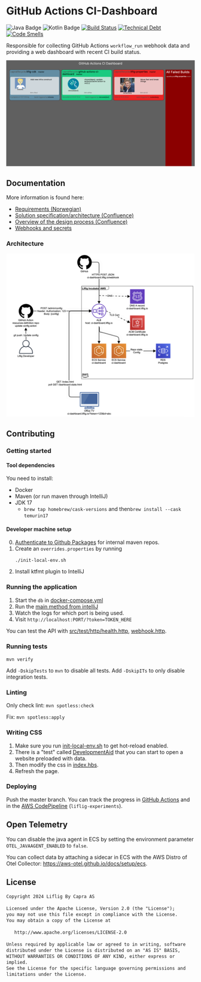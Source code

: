 # GitHub Actions CI-Dashboard

![Java Badge](https://img.shields.io/badge/java-17-blue?logo=java)
![Kotlin Badge](https://img.shields.io/badge/kotlin--blue?logo=kotlin)
[![Build Status](https://github.com/capralifecycle/github-actions-ci-dashboard/actions/workflows/ci.yaml/badge.svg)](https://github.com/capralifecycle/github-actions-ci-dashboard/actions/workflows/ci.yaml)
[![Technical Debt](https://sonarcloud.io/api/project_badges/measure?project=capralifecycle_github-actions-ci-dashboard&metric=sqale_index&token=c098b4d25bf2f8a05ee55cb9aeb4b84eb1329689)](https://sonarcloud.io/summary/new_code?id=capralifecycle_github-actions-ci-dashboard)
[![Code Smells](https://sonarcloud.io/api/project_badges/measure?project=capralifecycle_github-actions-ci-dashboard&metric=code_smells&token=c098b4d25bf2f8a05ee55cb9aeb4b84eb1329689)](https://sonarcloud.io/summary/new_code?id=capralifecycle_github-actions-ci-dashboard)

Responsible for collecting GitHub Actions `workflow_run` webhook data and providing a web dashboard with recent CI build
status.

![Screenshot](docs/dashboard-screenshot.png)

## Documentation

More information is found here:

- [Requirements (Norwegian)](./docs/requirements.md)
- [Solution specification/architecture (Confluence)](https://liflig.atlassian.net/l/cp/Qc1oFmJF)
- [Overview of the design process (Confluence)](https://liflig.atlassian.net/wiki/x/PgBSDg)
- [Webhooks and secrets](./docs/webhooks-and-secrets.md)

### Architecture

![AWS infra architecture](./docs/infrastructure-architecture.png)

## Contributing

### Getting started

#### Tool dependencies

You need to install:

- Docker
- Maven (or run maven through IntelliJ)
- JDK 17
  - `brew tap homebrew/cask-versions` and then`brew install --cask temurin17`

#### Developer machine setup

0. [Authenticate to Github Packages](https://docs.github.com/en/packages/working-with-a-github-packages-registry/working-with-the-apache-maven-registry)
   for internal maven
   repos.
1. Create an `overrides.properties` by running
    ```shell
    ./init-local-env.sh
    ```
3. Install ktfmt plugin to IntelliJ

### Running the application

1. Start the `db` in [docker-compose.yml](./docker-compose.yml)
2. Run the [main method from intelliJ](./src/main/kotlin/no/liflig/cidashboard/Main.kt)
3. Watch the logs for which port is being used.
4. Visit `http://localhost:PORT/?token=TOKEN_HERE`

You can test the API
with [src/test/http/health.http](src/test/http/health.http), [webhook.http](src/test/http/webhook.http).

### Running tests

```shell
mvn verify
```

Add `-DskipTests` to `mvn` to disable all tests.
Add `-DskipITs` to only disable integration tests.

### Linting

Only check lint: `mvn spotless:check`

Fix: `mvn spotless:apply`

### Writing CSS

1. Make sure you run [init-local-env.sh](./init-local-env.sh) to get hot-reload enabled.
2. There is a "test" called [DevelopmentAid](./src/test/kotlin/acceptancetests/DevelopmentAid.kt) that you can start to
open a website preloaded with data.
3. Then modify the css in [index.hbs](./src/main/resources/handlebars-htmx-templates/index.hbs).
4. Refresh the page.

### Deploying

Push the master branch.
You can track the progress
in [GitHub Actions](https://github.com/capralifecycle/github-actions-ci-dashboard/actions/workflows/ci.yaml)
and in
the [AWS CodePipeline](https://eu-west-1.console.aws.amazon.com/codesuite/codepipeline/pipelines/experiments-apps/view?region=eu-west-1) (`liflig-experiments`).

## Open Telemetry

You can disable the java agent in ECS by setting the environment parameter `OTEL_JAVAAGENT_ENABLED` to `false`.

You can collect data by attaching a sidecar in ECS with the AWS Distro of Otel
Collector: https://aws-otel.github.io/docs/setup/ecs.

## License

```text
Copyright 2024 Liflig By Capra AS

Licensed under the Apache License, Version 2.0 (the "License");
you may not use this file except in compliance with the License.
You may obtain a copy of the License at

   http://www.apache.org/licenses/LICENSE-2.0

Unless required by applicable law or agreed to in writing, software
distributed under the License is distributed on an "AS IS" BASIS,
WITHOUT WARRANTIES OR CONDITIONS OF ANY KIND, either express or implied.
See the License for the specific language governing permissions and
limitations under the License.
```
